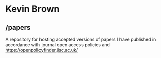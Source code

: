 # Kevin Brown
## /papers 
A repository for hosting accepted versions of papers I have published in accordance with journal open access policies and https://openpolicyfinder.jisc.ac.uk/
